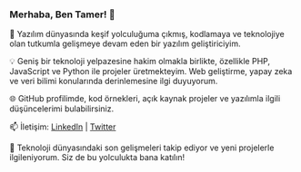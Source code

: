 ### Merhaba, Ben Tamer! 👋

🚀 Yazılım dünyasında keşif yolculuğuma çıkmış, kodlamaya ve teknolojiye olan tutkumla gelişmeye devam eden bir yazılım geliştiriciyim.

💡 Geniş bir teknoloji yelpazesine hakim olmakla birlikte, özellikle PHP, JavaScript ve Python ile projeler üretmekteyim. Web geliştirme, yapay zeka ve veri bilimi konularında derinlemesine ilgi duyuyorum.

🌐 GitHub profilimde, kod örnekleri, açık kaynak projeler ve yazılımla ilgili düşüncelerimi bulabilirsiniz.

📫 İletişim: [LinkedIn](https://www.linkedin.com/in/tamerkirci/) | [Twitter](https://twitter.com/tamerkirci)

🔗 Teknoloji dünyasındaki son gelişmeleri takip ediyor ve yeni projelerle ilgileniyorum. Siz de bu yolculukta bana katılın!
